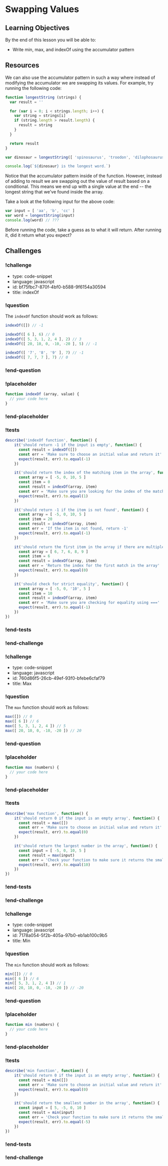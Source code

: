 # Swapping Values

## Learning Objectives

By the end of this lesson you will be able to:

* Write min, max, and indexOf using the accumulator pattern

## Resources

We can also use the accumulator pattern in such a way where instead of modifying the accumulator we are swapping its values. For example, try running the following code:

```js
function longestString (strings) {
  var result = ''

  for (var i = 0; i < strings.length; i++) {
    var string = strings[i]
    if (string.length > result.length) {
      result = string
    }
  }

  return result
}

var dinosaur = longestString([ 'spinosaurus', 'troodon', 'dilophosaurus' ])

console.log(`${dinosaur} is the longest word.`)
```

Notice that the accumulator pattern inside of the function. However, instead of adding to result we are swapping out the value of result based on a conditional. This means we end up with a single value at the end -- the longest string that we've found inside the array.

Take a look at the following input for the above code:

```js
var input = [ 'aa', 'b', 'cc' ]
var word = longestString(input)
console.log(word) // ???
```

Before running the code, take a guess as to what it will return. After running it, did it return what you expect?

## Challenges

<!-- Question -->

### !challenge

* type: code-snippet
* language: javascript
* id: bf75fbc7-870f-4bf0-b588-9f6154a30594
* title: indexOf

### !question

The `indexOf` function should work as follows:

```js
indexOf([]) // -1

indexOf([ 6 ], 6) // 0
indexOf([ 5, 3, 1, 2, 4 ], 2) // 3
indexOf([ 20, 10, 0, -10, -20 ], 5) // -1

indexOf([ '7', '8', '9' ], 7) // -1
indexOf([ 7, 7, 7 ], 7) // 0
```

### !end-question

### !placeholder

```js
function indexOf (array, value) {
  // your code here
}
```

### !end-placeholder

### !tests

```js
describe('indexOf function', function() {
    it('should return -1 if the input is empty', function() {
      const result = indexOf([])
      const err = 'Make sure to choose an initial value and return it'
      expect(result, err).to.equal(-1)
    })

    it('should return the index of the matching item in the array', function() {
      const array = [ -5, 0, 10, 5 ]
      const item = 0
      const result = indexOf(array, item)
      const err = 'Make sure you are looking for the index of the matching item'
      expect(result, err).to.equal(1)
    })

    it('should return -1 if the item is not found', function() {
      const array = [ -5, 0, 10, 5 ]
      const item = 20
      const result = indexOf(array, item)
      const err = 'If the item is not found, return -1'
      expect(result, err).to.equal(-1)
    })

    it('should return the first item in the array if there are multiple matches', function() {
      const array = [ 6, 7, 6, 8, 9 ]
      const item = 6
      const result = indexOf(array, item)
      const err = 'Return the index for the first match in the array'
      expect(result, err).to.equal(0)
    })

    it('should check for strict equality', function() {
      const array = [ -5, 0, '10', 5 ]
      const item = 10
      const result = indexOf(array, item)
      const err = 'Make sure you are checking for equality using ==='
      expect(result, err).to.equal(-1)
    })
})
```

### !end-tests

### !end-challenge

<!-- Question -->

### !challenge

* type: code-snippet
* language: javascript
* id: 760d86f5-26cb-49ef-93f0-bfebe6cfaf79
* title: Max

### !question

The `max` function should work as follows:

```js
max([]) // 0
max([ 6 ]) // 6
max([ 5, 3, 1, 2, 4 ]) // 5
max([ 20, 10, 0, -10, -20 ]) // 20
```

### !end-question

### !placeholder

```js
function max (numbers) {
  // your code here
}
```

### !end-placeholder

### !tests

```js
describe('max function', function() {
    it('should return 0 if the input is an empty array', function() {
      const result = max([])
      const err = 'Make sure to choose an initial value and return it'
      expect(result, err).to.equal(0)
    })

    it('should return the largest number in the array', function() {
      const input = [ -5, 0, 10, 5 ]
      const result = max(input)
      const err = 'Check your function to make sure it returns the smallest number!'
      expect(result, err).to.equal(10)
    })
})
```

### !end-tests

### !end-challenge

<!-- Question -->

### !challenge

* type: code-snippet
* language: javascript
* id: 7178a054-5f2b-405a-97b0-eb1ab100c9b5
* title: Min

### !question

The `min` function should work as follows:

```js
min([]) // 0
min([ 6 ]) // 6
min([ 5, 3, 1, 2, 4 ]) // 1
min([ 20, 10, 0, -10, -20 ]) // -20
```

### !end-question

### !placeholder

```js
function min (numbers) {
  // your code here
}
```

### !end-placeholder

### !tests

```js
describe('min function', function() {
    it('should return 0 if the input is an empty array', function() {
      const result = min([])
      const err = 'Make sure to choose an initial value and return it'
      expect(result, err).to.equal(0)
    })

    it('should return the smallest number in the array', function() {
      const input = [ 5, -5, 0, 10 ]
      const result = min(input)
      const err = 'Check your function to make sure it returns the smallest number!'
      expect(result, err).to.equal(-5)
    })
})
```

### !end-tests

### !end-challenge
